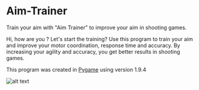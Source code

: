 # Aim-Trainer
 Train your aim with "Aim Trainer" to improve your aim in shooting games.

Hi, how are you ? Let's start the training?
Use this program to train your aim and improve your motor coordination, response time and accuracy. 
By increasing your agility and accuracy, you get better results in shooting games.


This program was created in [Pygame](https://www.pygame.org) using version 1.9.4

![alt text](https://github.com/JeanExtreme002/Aim-Trainer/blob/master/photos/running.png)

